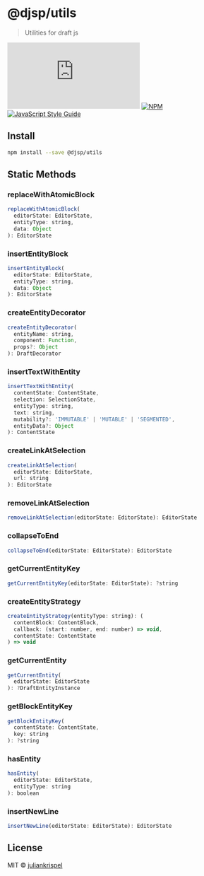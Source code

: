 # @djsp/utils

> Utilities for draft js

![file size](http://img.badgesize.io/https://unpkg.com/@djsp/utils/dist/index.js?label=size&style=flat-square)
[![NPM](https://img.shields.io/npm/v/@djsp/utils.svg)](https://www.npmjs.com/package/@djsp/utils) [![JavaScript Style Guide](https://img.shields.io/badge/code_style-standard-brightgreen.svg)](https://standardjs.com)

## Install

```bash
npm install --save @djsp/utils
```

## Static Methods

### replaceWithAtomicBlock

```javascript
replaceWithAtomicBlock(
  editorState: EditorState,
  entityType: string,
  data: Object
): EditorState
```

### insertEntityBlock

```javascript
insertEntityBlock(
  editorState: EditorState,
  entityType: string,
  data: Object
): EditorState
```

### createEntityDecorator

```javascript
createEntityDecorator(
  entityName: string,
  component: Function,
  props?: Object
): DraftDecorator
```

### insertTextWithEntity

```javascript
insertTextWithEntity(
  contentState: ContentState,
  selection: SelectionState,
  entityType: string,
  text: string,
  mutability?: 'IMMUTABLE' | 'MUTABLE' | 'SEGMENTED',
  entityData?: Object
): ContentState
```

### createLinkAtSelection

```javascript
createLinkAtSelection(
  editorState: EditorState,
  url: string
): EditorState
```

### removeLinkAtSelection

```javascript
removeLinkAtSelection(editorState: EditorState): EditorState
```

### collapseToEnd

```javascript
collapseToEnd(editorState: EditorState): EditorState
```

### getCurrentEntityKey

```javascript
getCurrentEntityKey(editorState: EditorState): ?string
```

### createEntityStrategy

```javascript
createEntityStrategy(entityType: string): (
  contentBlock: ContentBlock,
  callback: (start: number, end: number) => void,
  contentState: ContentState
) => void
```

### getCurrentEntity

```javascript
getCurrentEntity(
  editorState: EditorState
): ?DraftEntityInstance
```

### getBlockEntityKey

```javascript
getBlockEntityKey(
  contentState: ContentState,
  key: string
): ?string
```

### hasEntity

```javascript
hasEntity(
  editorState: EditorState,
  entityType: string
): boolean
```

### insertNewLine

```javascript
insertNewLine(editorState: EditorState): EditorState
```

## License

MIT © [juliankrispel](https://github.com/juliankrispel)
